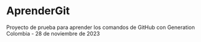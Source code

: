 # AprenderGit
Proyecto de prueba para aprender los comandos de GitHub con Generation Colombia - 28 de noviembre de 2023
